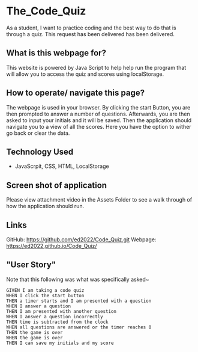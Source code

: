 # The_Code_Quiz

As a student, I want to practice coding and the best way to do that is through a quiz. This request has been delivered has been delivered. 

## What is this webpage for?

This website is powered by Java Script to help help run the program that will allow you to access the quiz and scores using localStorage. 

## How to operate/ navigate this page?

The webpage is used in your browser. By clicking the start Button, you are then prompted to answer a number of questions. Afterwards, you are then asked to input your initials and it will be saved. Then the application should navigate you to a view of all the scores. Here you have the option to wither go back or clear the data. 

## Technology Used
 - JavaScrpit, CSS, HTML, LocalStorage

## Screen shot of application

Please view attachment video in the Assets Folder to see a walk through of how the application should run. 

## Links
GitHub: https://github.com/ed2022/Code_Quiz.git
Webpage: https://ed2022.github.io/Code_Quiz/

## "User Story"

Note that this following was what was specifically asked~ 

```
GIVEN I am taking a code quiz
WHEN I click the start button
THEN a timer starts and I am presented with a question
WHEN I answer a question
THEN I am presented with another question
WHEN I answer a question incorrectly
THEN time is subtracted from the clock
WHEN all questions are answered or the timer reaches 0
THEN the game is over
WHEN the game is over
THEN I can save my initials and my score

```